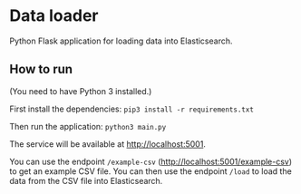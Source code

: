 # Data loader

Python Flask application for loading data into Elasticsearch.

## How to run
(You need to have Python 3 installed.)

First install the dependencies:
```pip3 install -r requirements.txt```

Then run the application:
```python3 main.py```

The service will be available at [http://localhost:5001](http://localhost:5001).

You can use the endpoint `/example-csv` ([http://localhost:5001/example-csv](http://localhost:5001/example-csv)) to get an example CSV file.
You can then use the endpoint `/load` to load the data from the CSV file into Elasticsearch.
